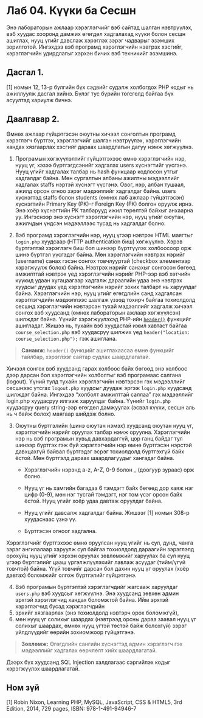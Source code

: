 # Лаб 04. Күүки ба Сесшн

Энэ лабораторын ажлаар хэрэглэгчийг вэб сайтад шалган нэвтрүүлэх, вэб хуудас хооронд дамжих өгөгдөл хадгалахад күүки болон сесшн ашиглах, нууц үгийг давслаж хэрэглэх зэрэг чадварыг эзэмших зорилготой. Ингэхдээ вэб програмд хэрэглэгчийн нэвтрэх хэсгийг, хэрэглэгчийн удирдлагыг хэрхэн бичих вэб техникийг эзэмшинэ.

## Дасгал 1. 
[1] номын 12, 13-р бүлгийн бүх сэдвийг судалж холбогдох PHP кодыг нь ажиллуулж дасгал хийнэ. Бүлэг тус бүрийн төгсгөлд байгаа бүх асуултад хариулж бичнэ.

## Даалгавар 2. 
Өмнөх ажлаар гүйцэтгэсэн оюутны хичээл сонголтын програмд хэрэглэгч бүртгэх, хэрэглэгчийг шалган нэвтрүүлэх, хэрэглэгчийн хандах хязгаарлах хэсгийг дараах шаардлагын дагуу нэмж хөгжүүлнэ.

1. Програмын хөгжүүлэлтийг гүйцэтгэхээс өмнө хэрэглэгчийн нэр, нууц үг, хэзээ бүртгэгдсэнийг хадгалах users хүснэгтийг үүсгэнэ. Нууц үгийг хадгалах талбар нь hash функцаар кодлосон утгыг хадгалдаг байна. Мөн сургалтын албаны ажилтны мэдээллийг хадгалах staffs нэртэй хүснэгт үүсгэнэ. Овог, нэр, албан тушаал, ажилд орсон огноо зэрэг мэдээллийг хадгалдаг байна. users хүснэгтэд staffs болон students (өмнөх лаб ажлаар гүйцэтгэсэн) хүснэгтийн Primary Key (PK)-г Foreign Key (FK) болгон оруулж ирнэ. Энэ хоёр хүснэгтийн PK талбарууд ижил төрөлтэй байхыг анхаарна уу. Ингэснээр энэ хүснэгт хэрэглэгчийн нэр, нууц үгийг оюутан, ажилчдын үндсэн мэдээллээс тусад нь хадгалдаг болно.

2. Вэб програмд хэрэглэгчийн нэр, нууц үгээр нэвтрэх HTML маягтыг `login.php` хуудсаар (HTTP authentication биш) хөгжүүлнэ. Хэрэв бүртгэлтэй хэрэглэгч биш бол шинээр бүртгүүлэх холбоосоор орж шинэ бүртгэл үүсгэдэг байна. Мөн хэрэглэгчийн нэвтрэх нэрийг (username) санах гэсэн сонгох товчлууртай (checkbox элементээр хэрэгжүүлж болох) байна. Нэвтрэх нэрийг санахыг сонгосон бөгөөд амжилттай нэвтрэх үед хэрэглэгчийн нэрийг PHP-ээр вэб хөтчийн күүкид удаан хугацаагаар хадгалж дараагийн удаа энэ нэвтрэх хуудсыг дуудах үед хэрэглэгчийн нэрийг зохих талбарт нь харуулдаг байна. Хэрэглэгчийн нэр, нууц үгийг өгөгдлийн санд хадгалсан хэрэглэгчдийн мэдээллээс шалгаж үзээд тохирч байгаа тохиолдолд сесшнд хэрэглэгчийн нэвтэрсэн тухай мэдээллийг хадгалж хичээл сонгох вэб хуудсанд (өмнөх лабораторын ажлаар хөгжүүлсэн) шилждэг байна. Үүнийг хэрэгжүүлэхэд PHP-ийн [`header()`](http://php.net/manual/en/function.header.php) функцийг ашигладаг.
Жишээ нь, тухайн вэб хуудастай ижил хавтаст байгаа `course_selection.php` вэб хуудасруу шилжих үед `header("location: course_selection.php");` гэж ашиглана. 

> **Санамж:** `header()` функцийг ашиглахаасаа өмнө функцийг тайлбар, хэрэглээг сайтар судлах шаардлагатай.

Хичээл сонгох вэб хуудсанд гарах холбоос байх бөгөөд энэ холбоос дээр дарсан бол хэрэглэгчийн холболтыг вэб програмаас салгана (logout). Үүний тулд тухайн хэрэглэгчийн нэвтэрсэн гэх мэдээллийг сесшнээс утсгах `logout.php` хуудсыг дуудаж эргэж `login.php` хуудсанд шилждэг байна. Ингэхдээ “холболт амжилттай саллаа” гэх мэдээллийг login.php хуудасруу илгээж харуулдаг байна. Үүнийг `login.php` хуудасруу query string-ээр өгөгдөл дамжуулах (эсвэл күүки, сесшн аль нь ч байж болох) маягаар шийдэж болно.

3. Оюутны бүртгэлийн (шинэ оюутан нэмэх) хуудсанд оюутан нууц үг, хэрэглэгчийн нэрийг оруулах талбар нэмж оруулна. Хэрэглэгчийн нэр нь вэб програмын хувьд давхардаггүй, цор ганц байдаг тул шинээр бүртгэх гэж буй хэрэглэгчийн нэр өмнө бүртгэсэн нэрстэй давхцахгүй байвал бүртгэдэг эсрэг тохиолдолд бүртгэхгүй байх ёстой. Мөн бүртгэлд дараах шаардлагуудыг хангадаг байна.

   * Хэрэглэгчийн нэрэнд a-z, A-Z, 0-9 болон _ (доогуур зураас) орж болно.

   * Нууц үг нь хамгийн багадаа 6 тэмдэгт байх бөгөөд дор хаяж нэг цифр (0-9), мөн нэг тусгай тэмдэгт, нэг том үсэг орсон байх ёстой. Нууц үгийг хоёр удаа давтаж оруулдаг байна.

   * Нууц үгийг давсалж хадгалдаг байна. Жишээг [1] номын 308-р хуудаснаас үзнэ үү.

   * Бүртгэсэн огноог хадгална.

Хэрэглэгчийг бүртгэхээс өмнө оруулсан нууц үгийг нь сул, дунд, чанга зэрэг ангилалаар харуулж сул байгаа тохиолдолд дараагийн зэрэглэлд орохуйц нууц үгийг хэрхэн оруулах зөвлөмжийг харуулах ба сул нууц үгээр бүртгэлийг цааш үргэлжлүүлэхийг лавлаж асуудаг (тийм/үгүй товчтой) байна. Үгүй товчийг дарсан бол дахин нууц үг оруулах (хоёр давтах) боломжийг олгож бүртгэлийг гүйцэтгэнэ.

4. Вэб програмын бүртгэлтэй хэрэглэгчдийг жагсааж харуулдаг `users.php` вэб хуудсыг хөгжүүлнэ. Энэ хуудсанд зөвхөн админ эрхтэй хэрэглэгчид хандах боломжтой байна. Ийм эрхтэй хэрэглэгчид бусад хэрэглэгчдийн 
  1. эрхийг хязгаарлах (энэ тохиолдолд нэвтэрч орох боломжгүй), 
  2. мөн нууц үг солихыг шаардах (нэвтрээд орсны дараа заавал нууц үг солихыг шаардах, өмнөх нууц үгтэй төстэй байж болохгүй) зэрэг үйлдлүүдийг өөрийн зохиомжоор гүйцэтгэнэ. 

> **Зөвлөмж:** Өгөгдлийн сангийн хүснэгтэд админ хэрэглэгч гэх мэдээллийг хадгалах өөрчлөлт хийх шаардлагатай.

Дээрх бүх хуудсанд SQL Injection халдлагаас сэргийлэх кодыг хэрэгжүүлэх шаардлагатай.

## Ном зүй

[1] Robin Nixon, Learning PHP, MySQL, JavaScript, CSS & HTML5, 3rd Edition, 2014, 729 pages, ISBN: 978-1-491-94946-7
